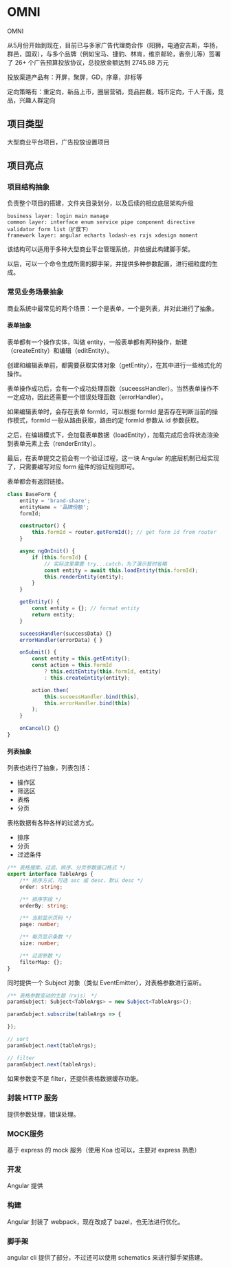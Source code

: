 # OMNI

OMNI

从5月份开始到现在，目前已与多家广告代理商合作（阳狮，电通安吉斯，华扬，群邑，国双），与多个品牌（例如宝马、捷豹、林肯，维京邮轮，香奈儿等）签署了 26+ 个广告预算投放协议，总投放金额达到 2745.88 万元

投放渠道产品有：开屏，聚屏，GD，序章，非标等

定向策略有：重定向，新品上市，圈层营销，竞品拦截，城市定向，千人千面，竞品，兴趣人群定向

## 项目类型

大型商业平台项目，广告投放设置项目

## 项目亮点

### 项目结构抽象

负责整个项目的搭建，文件夹目录划分，以及后续的相应底层架构升级

```
business layer: login main manage
common layer: interface enum service pipe component directive validator form list（扩展下）
framework layer: angular echarts lodash-es rxjs xdesign moment
```

该结构可以适用于多种大型商业平台管理系统，并依据此构建脚手架。

以后，可以一个命令生成所需的脚手架，并提供多种参数配置，进行细粒度的生成。

### 常见业务场景抽象

商业系统中最常见的两个场景：一个是表单，一个是列表，并对此进行了抽象。

#### 表单抽象

表单都有一个操作实体，叫做 entity，一般表单都有两种操作，新建（createEntity）和编辑（editEntity）。

创建和编辑表单前，都需要获取实体对象（getEntity），在其中进行一些格式化的操作。

表单操作成功后，会有一个成功处理函数（suceessHandler）。当然表单操作不一定成功，因此还需要一个错误处理函数（errorHandler）。

如果编辑表单时，会存在表单 formId，可以根据 formId 是否存在判断当前的操作模式，formId 一般从路由获取，路由约定 formId 参数从 id 参数获取。

之后，在编辑模式下，会加载表单数据（loadEntity），加载完成后会将状态渲染到表单元素上去（renderEntity）。

最后，在表单提交之前会有一个验证过程，这一块 Angular 的底层机制已经实现了，只需要编写对应 form 组件的验证规则即可。

表单都会有返回链接。

```ts
class BaseForm {
    entity = 'brand-share';
    entityName = '品牌份额';
    formId;

    constructor() {
        this.formId = router.getFormId(); // get form id from router
    }

    async ngOnInit() {
        if (this.formId) {
            // 实际这里需要 try...catch，为了演示暂时省略
            const entity = await this.loadEntity(this.formId);
            this.renderEntity(entity);
        }
    }

    getEntity() {
        const entity = {}; // format entity
        return entity;
    }

    suceessHandler(successData) {}
    errorHandler(errorData) { }

    onSubmit() {
        const entity = this.getEntity();
        const action = this.formId
            ? this.editEntity(this.formId, entity)
            : this.createEntity(entity);

        action.then(
            this.suceessHandler.bind(this),
            this.errorHandler.bind(this)
        );
    }

    onCancel() {}
}
```

#### 列表抽象

列表也进行了抽象，列表包括：

- 操作区
- 筛选区
- 表格
- 分页

表格数据有各种各样的过滤方式。

- 排序
- 分页
- 过滤条件

```ts
/** 表格搜索、过滤、排序、分页参数接口格式 */
export interface TableArgs {
    /** 排序方式，可选 asc 或 desc，默认 desc */
    order: string;

    /** 排序字段 */
    orderBy: string;

    /** 当前显示页码 */
    page: number;

    /** 每页显示条数 */
    size: number;

    /** 过滤参数 */
    filterMap: {};
}
```

同时提供一个 Subject 对象（类似 EventEmitter），对表格参数进行监听。

```ts
/** 表格参数变动的主题（rxjs） */
paramSubject: Subject<TableArgs> = new Subject<TableArgs>();

paramSubject.subscribe(tableArgs => {

});

// sort
paramSubject.next(tableArgs);

// filter
paramSubject.next(tableArgs);
```

如果参数变不是 filter，还提供表格数据缓存功能。

### 封装 HTTP 服务

提供参数处理，错误处理。

### MOCK服务

基于 express 的 mock 服务（使用 Koa 也可以，主要对 express 熟悉）

### 开发

Angular 提供

### 构建

Angular 封装了 webpack，现在改成了 bazel，也无法进行优化。

### 脚手架

angular cli 提供了部分，不过还可以使用 schematics 来进行脚手架搭建。
